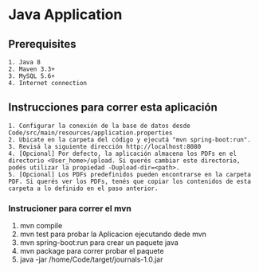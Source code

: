 # Java Application

## Prerequisites

	1. Java 8
	2. Maven 3.3+
	3. MySQL 5.6+
	4. Internet connection
	
	
## Instrucciones para correr esta aplicación

	1. Configurar la conexión de la base de datos desde Code/src/main/resources/application.properties
	2. Ubicate en la carpeta del código y ejecutá "mvn spring-boot:run".
	3. Revisá la siguiente dirección http://localhost:8080
	4. [Opcional] Por defecto, la aplicación almacena los PDFs en el directorio <User_home>/upload. Si querés cambiar este directorio, podés utilizar la propiedad -Dupload-dir=<path>.
	5. [Opcional] Los PDFs predefinidos pueden encontrarse en la carpeta PDF. Si querés ver los PDFs, tenés que copiar los contenidos de esta carpeta a lo definido en el paso anterior.
### Instrucioner para correr el mvn

  1.   mvn compile
  2.  mvn test
  para probar la Aplicacion ejecutando dede mvn
  3. mvn spring-boot:run
  para crear un paquete java 
  4.  mvn package
 para correr probar el paquete
  5.  java -jar /home/Code/target/journals-1.0.jar
